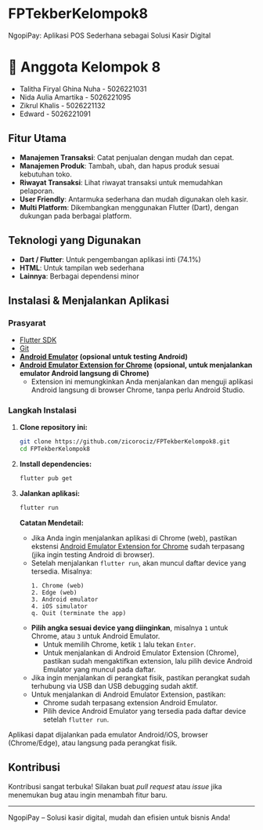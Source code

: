# FPTekberKelompok8
NgopiPay: Aplikasi POS Sederhana sebagai Solusi Kasir Digital 

# 📌 Anggota Kelompok 8
- Talitha Firyal Ghina Nuha - 5026221031
- Nida Aulia Amartika - 5026221095
- Zikrul Khalis - 5026221132
- Edward - 5026221091

## Fitur Utama

- **Manajemen Transaksi**: Catat penjualan dengan mudah dan cepat.
- **Manajemen Produk**: Tambah, ubah, dan hapus produk sesuai kebutuhan toko.
- **Riwayat Transaksi**: Lihat riwayat transaksi untuk memudahkan pelaporan.
- **User Friendly**: Antarmuka sederhana dan mudah digunakan oleh kasir.
- **Multi Platform**: Dikembangkan menggunakan Flutter (Dart), dengan dukungan pada berbagai platform.

## Teknologi yang Digunakan

- **Dart / Flutter**: Untuk pengembangan aplikasi inti (74.1%)
- **HTML**: Untuk tampilan web sederhana
- **Lainnya**: Berbagai dependensi minor

## Instalasi & Menjalankan Aplikasi

### Prasyarat

- [Flutter SDK](https://flutter.dev/docs/get-started/install)
- [Git](https://git-scm.com/)
- **[Android Emulator](https://developer.android.com/studio/run/emulator) (opsional untuk testing Android)**
- **[Android Emulator Extension for Chrome](https://chrome.google.com/webstore/detail/android-emulator/jjndjgheafjngoipoacpjgeicjeomjli) (opsional, untuk menjalankan emulator Android langsung di Chrome)**
    - Extension ini memungkinkan Anda menjalankan dan menguji aplikasi Android langsung di browser Chrome, tanpa perlu Android Studio.

### Langkah Instalasi

1. **Clone repository ini:**
    ```bash
    git clone https://github.com/zicorociz/FPTekberKelompok8.git
    cd FPTekberKelompok8
    ```
    
2. **Install dependencies:**
    ```bash
    flutter pub get
    ```

3. **Jalankan aplikasi:**
    ```bash
    flutter run
    ```

    **Catatan Mendetail:**
    - Jika Anda ingin menjalankan aplikasi di Chrome (web), pastikan ekstensi [Android Emulator Extension for Chrome](https://chrome.google.com/webstore/detail/android-emulator/jjndjgheafjngoipoacpjgeicjeomjli) sudah terpasang (jika ingin testing Android di browser).
    - Setelah menjalankan `flutter run`, akan muncul daftar device yang tersedia. Misalnya:
      ```
      1. Chrome (web)
      2. Edge (web)
      3. Android emulator
      4. iOS simulator
      q. Quit (terminate the app)
      ```
    - **Pilih angka sesuai device yang diinginkan**, misalnya `1` untuk Chrome, atau `3` untuk Android Emulator.
        - Untuk memilih Chrome, ketik `1` lalu tekan `Enter`.
        - Untuk menjalankan di Android Emulator Extension (Chrome), pastikan sudah mengaktifkan extension, lalu pilih device Android Emulator yang muncul pada daftar.
    - Jika ingin menjalankan di perangkat fisik, pastikan perangkat sudah terhubung via USB dan USB debugging sudah aktif.
    - Untuk menjalankan di Android Emulator Extension, pastikan:
        - Chrome sudah terpasang extension Android Emulator.
        - Pilih device Android Emulator yang tersedia pada daftar device setelah `flutter run`.

Aplikasi dapat dijalankan pada emulator Android/iOS, browser (Chrome/Edge), atau langsung pada perangkat fisik.

## Kontribusi

Kontribusi sangat terbuka! Silakan buat _pull request_ atau _issue_ jika menemukan bug atau ingin menambah fitur baru.

---

NgopiPay – Solusi kasir digital, mudah dan efisien untuk bisnis Anda!
